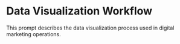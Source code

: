 # Data Visualization Workflow

This prompt describes the data visualization process used in digital marketing operations.
